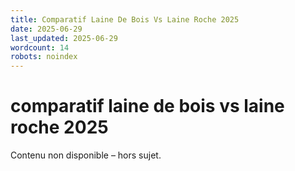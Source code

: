 ```yaml
---
title: Comparatif Laine De Bois Vs Laine Roche 2025
date: 2025-06-29
last_updated: 2025-06-29
wordcount: 14
robots: noindex
---
```


# comparatif laine de bois vs laine roche 2025

Contenu non disponible – hors sujet.